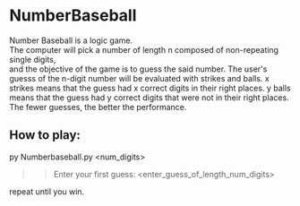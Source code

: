 # NumberBaseball

Number Baseball is a logic game. \
The computer will pick a number of length n composed of non-repeating single digits, \
and the objective of the game is to guess the said number.
The user's guesss of the n-digit number will be evaluated with strikes and balls.
x strikes means that the guess had x correct digits in their right places.
y balls means that the guess had y correct digits that were not in their right places.
The fewer guesses, the better the performance.

## How to play:
py Numberbaseball.py <num_digits>

>> Enter your first guess:
<enter_guess_of_length_num_digits>

repeat until you win.
